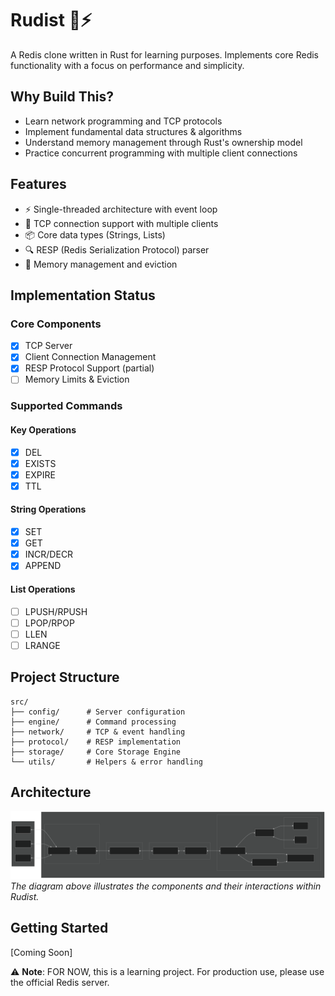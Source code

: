 # Rudist 🦀⚡

A Redis clone written in Rust for learning purposes. Implements core Redis functionality with a focus on performance and simplicity.

## Why Build This?
- Learn network programming and TCP protocols
- Implement fundamental data structures & algorithms 
- Understand memory management through Rust's ownership model
- Practice concurrent programming with multiple client connections

## Features

- ⚡ Single-threaded architecture with event loop
- 🔌 TCP connection support with multiple clients
- 📦 Core data types (Strings, Lists)
- 🔍 RESP (Redis Serialization Protocol) parser
- 🧮 Memory management and eviction

## Implementation Status

### Core Components
- [x] TCP Server
- [x] Client Connection Management
- [x] RESP Protocol Support (partial)
- [ ] Memory Limits & Eviction

### Supported Commands

#### Key Operations
- [x] DEL
- [x] EXISTS
- [x] EXPIRE
- [x] TTL

#### String Operations
- [x] SET
- [x] GET
- [x] INCR/DECR
- [x] APPEND

#### List Operations
- [ ] LPUSH/RPUSH
- [ ] LPOP/RPOP
- [ ] LLEN
- [ ] LRANGE

## Project Structure

```
src/
├── config/      # Server configuration
├── engine/      # Command processing
├── network/     # TCP & event handling
├── protocol/    # RESP implementation
├── storage/     # Core Storage Engine
└── utils/       # Helpers & error handling
```

## Architecture
![System Graph](./misc/system-architecture.svg)
*The diagram above illustrates the components and their interactions within Rudist.*

## Getting Started
[Coming Soon]

⚠️ **Note**: FOR NOW, this is a learning project. For production use, please use the official Redis server.
